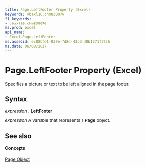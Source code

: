 ```yaml
---
title: Page.LeftFooter Property (Excel)
keywords: vbaxl10.chm830076
f1_keywords:
- vbaxl10.chm830076
ms.prod: excel
api_name:
- Excel.Page.LeftFooter
ms.assetid: ec88bfe1-039e-7d8d-43c3-d8b1771f7f36
ms.date: 06/08/2017
---
```



# Page.LeftFooter Property (Excel)

Specifies a picture or text to be left aligned in the page footer.


## Syntax

 _expression_ . **LeftFooter**

 _expression_ A variable that represents a **Page** object.


## See also


#### Concepts


[Page Object](Excel.Page.md)

